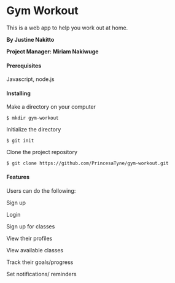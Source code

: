 # Gym Workout
This is a web app to help you work out at home.

**By Justine Nakitto**

**Project Manager: Miriam Nakiwuge**


#### Prerequisites
Javascript, node.js


#### Installing
Make a directory on your computer
```
$ mkdir gym-workout
```

Initialize the directory
```
$ git init
```

Clone the project repository
```
$ git clone https://github.com/PrincesaTyne/gym-workout.git
```


#### Features
Users can do the following:

Sign up

Login

Sign up for classes

View their profiles

View available classes

Track their goals/progress

Set notifications/ reminders
